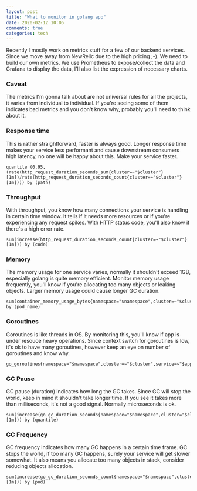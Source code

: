```yaml
---
layout: post
title: "What to monitor in golang app"
date: 2020-02-12 10:06
comments: true
categories: tech
---
```


Recently I mostly work on metrics stuff for a few of our backend services. Since
we move away from NewRelic due to the high pricing ;-). We need to build our own
metrics. We use Prometheus to expose/collect the data and Grafana to display the
data, I'll also list the expression of necessary charts.

### Caveat

The metrics I'm gonna talk about are not universal rules for all the projects,
it varies from individual to individual. If you're seeing some of them indicates
bad metrics and you don't know why, probably you'll need to think about it.

### Response time

This is rather straightforward, faster is always good. Longer response time
makes your service less performant and cause downstream consumers high latency,
no one will be happy about this. Make your service faster.

```
quantile (0.95,  (rate(http_request_duration_seconds_sum{cluster=~"$cluster"}[1m])/rate(http_request_duration_seconds_count{cluster=~"$cluster"}[1m]))) by (path)
```

### Throughput

With throughput, you know how many connections your service is handling in
certain time window. It tells if it needs more resources or if you're
experiencing any request spikes. With HTTP status code, you'll also know if
there's a high error rate.

```
sum(increase(http_request_duration_seconds_count{cluster=~"$cluster"}[1m])) by (code)
```

### Memory

The memory usage for one service varies, normally it shouldn't exceed 1GB,
especially golang is quite memory efficient. Monitor memory usage frequently,
you'll know if you're allocating too many objects or leaking objects. Larger
memory usage could cause longer GC duration.

```
sum(container_memory_usage_bytes{namespace="$namespace",cluster=~"$cluster",pod_name=~"$appname.*"}) by (pod_name)
```

### Goroutines

Goroutines is like threads in OS. By monitoring this, you'll know if app is
under resouce heavy operations. Since context switch for goroutines is low, it's
ok to have many goroutines, however keep an eye on number of goroutines and know
why.

```
go_goroutines{namespace="$namespace",cluster=~"$cluster",service=~"$appname.*"}
```

### GC Pause

GC pause (duration) indicates how long the GC takes. Since GC will stop the
world, keep in mind it shouldn't take longer time. If you see it takes more than
milliseconds, it's not a good signal. Normally microseconds is ok.

```
sum(increase(go_gc_duration_seconds{namespace="$namespace",cluster="$cluster",service=~"$appname.*"}[1m])) by (quantile)
```

### GC Frequency

GC frequency indicates how many GC happens in a certain time frame. GC stops the
world, if too many GC happens, surely your service will get slower somewhat. It
also means you allocate too many objects in stack, consider reducing objects
allocation.

```
sum(increase(go_gc_duration_seconds_count{namespace="$namespace",cluster=~"$cluster",service=~"$appname.*"}[1m])) by (pod)
```

